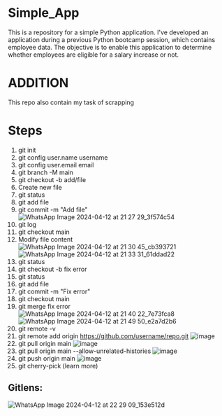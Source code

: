 # Simple_App
This is a repository for a simple Python application. I've developed an application during a previous Python bootcamp session, which contains employee data. The objective is to enable this application to determine whether employees are eligible for a salary increase or not.

# ADDITION
This repo also contain my task of scrapping

# Steps
1. git init
2. git config user.name username
3. git config user.email email
4. git branch -M main
5. git checkout -b add/file
6. Create new file
7. git status
8. git add file
9. git commit -m "Add file"
    ![WhatsApp Image 2024-04-12 at 21 27 29_3f574c54](https://github.com/muthiaap/Simple_App/assets/108161059/854fe58f-6aae-4222-9cbb-bd311c379a5c)
11. git log
12. git checkout main
13. Modify file content
    ![WhatsApp Image 2024-04-12 at 21 30 45_cb393721](https://github.com/muthiaap/Simple_App/assets/108161059/1c42e224-935c-4eb5-8921-00509e3cd3a5)
    ![WhatsApp Image 2024-04-12 at 21 33 31_61ddad22](https://github.com/muthiaap/Simple_App/assets/108161059/7e210e61-ece4-4526-9c58-ab958aca043d)
15. git status
16. git checkout -b fix error
17. git status
18. git add file
19. git commit -m "Fix error"
20. git checkout main
21. git merge fix error
    ![WhatsApp Image 2024-04-12 at 21 40 22_7e73fca8](https://github.com/muthiaap/Simple_App/assets/108161059/3845ab85-ff07-4e38-beaa-c82d32140721)
    ![WhatsApp Image 2024-04-12 at 21 49 50_e2a7d2b6](https://github.com/muthiaap/Simple_App/assets/108161059/88d74f5a-e651-441d-888e-688872e7d7d2)
23. git remote -v
24. git remote add origin https://github.com/username/repo.git
    ![image](https://github.com/muthiaap/Simple_App/assets/108161059/29e54ea2-a452-48b4-bca5-2570ead7daa7)
25. git pull origin main
    ![image](https://github.com/muthiaap/Simple_App/assets/108161059/3b037ac6-5cc8-48e4-b8c5-8f0c12f34d9b)
26. git pull origin main --allow-unrelated-histories
    ![image](https://github.com/muthiaap/Simple_App/assets/108161059/97d8927c-0e80-4d5b-af07-a0d4760ccd28)
27. git push origin main
    ![image](https://github.com/muthiaap/Simple_App/assets/108161059/9fad832c-079d-4338-a6ec-a3fbd4e96293)
29. git cherry-pick (learn more)

## Gitlens:
![WhatsApp Image 2024-04-12 at 22 29 09_153e512d](https://github.com/muthiaap/Simple_App/assets/108161059/7e3e13da-7bbc-4c7e-8541-1d65b9ce83d1)
